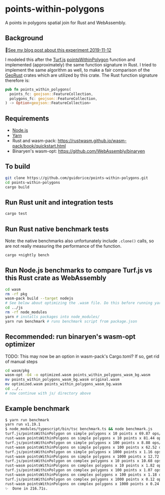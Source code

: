 # points-within-polygons

A points in polygons spatial join for Rust and WebAssembly.

## Background

🌵[See my blog post about this experiment 2019-11-12](https://blog.ricegeo.dev/points-within-polygons/)

I modeled this after the [Turf.js](http://turfjs.org/)
[pointsWithinPolygon](http://turfjs.org/docs/#pointsWithinPolygon) function and
implemented (approximately) the same function signature in Rust. I tried to
implement the same algorithm as well, to make a fair comparison of the
[GeoRust](https://github.com/georust) crates which are utilized by this crate.
The Rust function signature therefore is:

```rust
pub fn points_within_polygons(
  points_fc: geojson::FeatureCollection,
  polygons_fc: geojson::FeatureCollection,
) -> Option<geojson::FeatureCollection>
```

## Requirements

- [Node.js](https://nodejs.org/en/)
- [Yarn](https://yarnpkg.com/lang/en/)
- Rust and wasm-pack: https://rustwasm.github.io/wasm-pack/book/quickstart.html
- Binaryen's wasm-opt: https://github.com/WebAssembly/binaryen

## To build

```bash
git clone https://github.com/guidorice/points-within-polygons.git
cd points-within-polygons
cargo build
```

## Run Rust unit and integration tests

```bash
cargo test
```

## Run Rust native benchmark tests

Note: the native benchmarks also unfortunately include `.clone()` calls, so are
not really measuring the performance of the function.

```bash
cargo +nightly bench
```

## Run Node.js benchmarks to compare Turf.js vs this Rust crate as WebAssembly

```bash
cd wasm
rm -rf pkg
wasm-pack build --target nodejs
# See below about optimizing the .wasm file. Do this before running yarn in js/.
cd ../js
rm -rf node_modules
yarn # installs packages into node_modules/
yarn run benchmark # runs benchmark script from package.json
```

## Recommended: run binaryen's wasm-opt optimizer

TODO: This may now be an option in wasm-pack's Cargo.toml? If so, get rid of
manual steps

```bash
cd wasm/pkg
wasm-opt -O4 -o optimized.wasm points_within_polygons_wasm_bg.wasm
mv points_within_polygons_wasm_bg.wasm original.wasm
mv optimized.wasm points_within_polygons_wasm_bg.wasm
cd ../..
# now continue with js/ directory above
```

## Example benchmark

```bash
$ yarn run benchmark
yarn run v1.19.1
$ node_modules/typescript/bin/tsc benchmark.ts && node benchmark.js
turf.js/pointsWithinPolygon on simple polygons x 10 points x 69.87 ops/sec ±15.31% (52 runs sampled)
rust-wasm pointsWithinPolgons on simple polygons x 10 points x 81.44 ops/sec ±12.67% (51 runs sampled)
turf.js/pointsWithinPolygon on simple polygons x 100 points x 8.88 ops/sec ±15.98% (25 runs sampled)
rust-wasm pointsWithinPolgons on simple polygons x 100 points x 62.52 ops/sec ±8.61% (64 runs sampled)
turf.js/pointsWithinPolygon on simple polygons x 1000 points x 1.16 ops/sec ±8.90% (7 runs sampled)
rust-wasm pointsWithinPolgons on simple polygons x 1000 points x 12.72 ops/sec ±8.40% (35 runs sampled)
turf.js/pointsWithinPolygon on complex polygons x 10 points x 10.68 ops/sec ±5.37% (31 runs sampled)
rust-wasm pointsWithinPolgons on complex polygons x 10 points x 1.82 ops/sec ±6.67% (9 runs sampled)
turf.js/pointsWithinPolygon on complex polygons x 100 points x 1.07 ops/sec ±7.52% (7 runs sampled)
rust-wasm pointsWithinPolgons on complex polygons x 100 points x 1.18 ops/sec ±5.33% (8 runs sampled)
turf.js/pointsWithinPolygon on complex polygons x 1000 points x 0.12 ops/sec ±12.22% (5 runs sampled)
rust-wasm pointsWithinPolgons on complex polygons x 1000 points x 0.24 ops/sec ±11.19% (5 runs sampled)
✨  Done in 216.71s.
```
